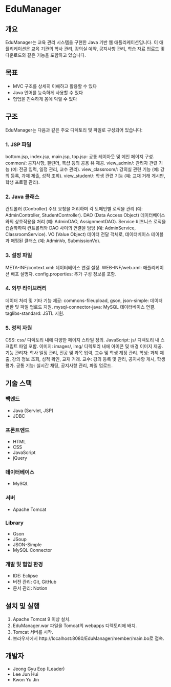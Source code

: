 # EduManager

## 개요
EduManager는 교육 관리 시스템을 구현한 Java 기반 웹 애플리케이션입니다. 이 애플리케이션은 교육 기관의 학사 관리, 강의실 예약, 공지사항 관리, 학습 자료 업로드 및 다운로드와 같은 기능을 포함하고 있습니다.

## 목표
- MVC 구조를 상세히 이해하고 활용할 수 있다
- Java 언어를 능숙하게 사용할 수 있다
- 협업을 친숙하게 몸에 익힐 수 있다

## 구조
EduManager는 다음과 같은 주요 디렉토리 및 파일로 구성되어 있습니다:

  ### 1. JSP 파일
  bottom.jsp, index.jsp, main.jsp, top.jsp: 공통 레이아웃 및 메인 페이지 구성.
  common/: 공지사항, 캘린더, 북샵 등의 공용 뷰 제공.
  view_admin/: 관리자 관련 기능 (예: 전공 입력, 일정 관리, 교수 관리).
  view_classroom/: 강의실 관련 기능 (예: 강의 등록, 과제 제출, 성적 조회).
  view_student/: 학생 관련 기능 (예: 교재 거래 게시판, 학생 프로필 관리).
  ### 2. Java 클래스
  컨트롤러 (Controller)
  주요 요청을 처리하며 각 도메인별 로직을 관리 (예: AdminController, StudentController).
  DAO (Data Access Object)
  데이터베이스와의 상호작용을 처리 (예: AdminDAO, AssignmentDAO).
  Service
  비즈니스 로직을 캡슐화하여 컨트롤러와 DAO 사이의 연결을 담당 (예: AdminService, ClassroomService).
  VO (Value Object)
  데이터 전달 객체로, 데이터베이스 테이블과 매핑된 클래스 (예: AdminVo, SubmissionVo).
  ### 3. 설정 파일
  META-INF/context.xml: 데이터베이스 연결 설정.
  WEB-INF/web.xml: 애플리케이션 배포 설명자.
  config.properties: 추가 구성 정보를 포함.
  ### 4. 외부 라이브러리
  데이터 처리 및 기타 기능 제공:
    commons-fileupload, gson, json-simple: 데이터 변환 및 파일 업로드 지원.
    mysql-connector-java: MySQL 데이터베이스 연결.
    taglibs-standard: JSTL 지원.
  ### 5. 정적 자원
  CSS:
    css/ 디렉토리 내에 다양한 페이지 스타일 정의.
  JavaScript:
    js/ 디렉토리 내 스크립트 파일 포함.
  이미지:
    images/, img/ 디렉토리 내에 아이콘 및 배경 이미지 제공.
  기능
    관리자:
      학사 일정 관리, 전공 및 과목 입력, 교수 및 학생 계정 관리.
    학생:
      과제 제출, 강의 정보 조회, 성적 확인, 교재 거래.
    교수:
      강의 등록 및 관리, 공지사항 게시, 학생 평가.
    공통 기능:
      실시간 채팅, 공지사항 관리, 파일 업로드.

## 기술 스택
  ### 백엔드
  - Java (Servlet, JSP)
  - JDBC
  ### 프론트엔드
  - HTML
  - CSS
  - JavaScript
  - jQuery
  ### 데이터베이스
  - MySQL
  ### 서버
  - Apache Tomcat
  ### Library
  - Gson
  - JSoup
  - JSON-Simple
  - MySQL Connector
  ### 개발 및 협업 환경
  - IDE: Eclipse
  - 버전 관리: Git, GitHub
  - 문서 관리: Notion

## 설치 및 실행
1. Apache Tomcat 9 이상 설치.
2. EduManager.war 파일을 Tomcat의 webapps 디렉토리에 배치.
3. Tomcat 서버를 시작.
4. 브라우저에서 http://localhost:8080/EduManager/member/main.bo로 접속.

## 개발자
- Jeong Gyu Eop (Leader)
- Lee Jun Hui
- Kwon Yu Jin
